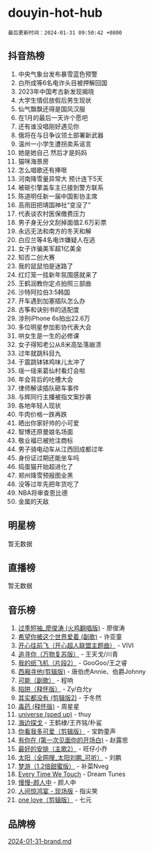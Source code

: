 # douyin-hot-hub

`最后更新时间：2024-01-31 09:50:42 +0800`

## 抖音热榜

1. 中央气象台发布暴雪蓝色预警
1. 白所成等6名电诈头目被押解回国
1. 2023年中国考古新发现揭晓
1. 大学生情侣放假后男生现状
1. 仙气飘飘还得是国风汉服
1. 在1月的最后一天许个愿吧
1. 还有谁没唱刚好遇见你
1. 俄将在与日争议领土部署新武器
1. 温州一小学生遭拐卖系谣言
1. 她是她自己 然后才是妈妈
1. 猫咪海景房
1. 怎么唱歌还有捧哏
1. 河南降雪量异常大 预计连下5天
1. 被砸引擎盖车主已接到警方联系
1. 陈道明任新一届中国影协主席
1. 高雨田把靖国神社“变没了”
1. 代表谈农村医保缴费压力
1. 男子身无分文刮掉面值2.6万彩票
1. 永远无法和南方的冬天和解
1. 白应兰等4名电诈嫌疑人在逃
1. 女子诈骗美军超1亿美金
1. 知否二创大赛
1. 我的鼠鼠怕是迷路了
1. 红灯笼一挂新年氛围感就来了
1. 王鹤润教你定点拍照三部曲
1. 沙特阿拉伯3:5韩国
1. 开车遇到加塞插队怎么办
1. 古筝和诀别书的适配度
1. 涉刑iPhone 6s拍出22.6万
1. 多位明星参加影协代表大会
1. 哄女生是一生的必修课
1. 女子得知老公从8米高坠落崩溃
1. 过年就跳科目九
1. 于震跳钵钵鸡味儿太冲了
1. 瑶一瑶来葛仙村看灯会啦
1. 年会背后的吐槽大会
1. 律师解读插队砸车事件
1. 与辉同行主播被指文案抄袭
1. 各地年轻人现状
1. 牛肉价格一跌再跌
1. 晒出你家好帅的小可爱
1. 智博还原曼娘名场面
1. 敬业福已被抢注商标
1. 男子骑电动车从江西回成都过年
1. 身份证过期还能坐车吗
1. 捣蛋猫开始超进化了
1. 郑州降雪预报图全黑
1. 没等过年先把年货吃了
1. NBA将审查恩比德
1. 金属的天敌

## 明星榜

暂无数据

## 直播榜

暂无数据

## 音乐榜

1. [过季短袖_廖俊涛 (火鸡翻唱版)](https://sf86-cdn-tos.douyinstatic.com/obj/tos-cn-ve-2774/ogQVJl0tRBKxQgZji7YClFEBrVDeHpPTWfCZbQ) - 廖俊涛
1. [希望你被这个世界爱着 (副歌)](https://sf86-cdn-tos.douyinstatic.com/obj/tos-cn-ve-2774/oUHCmWQfZlE3QQBKBeD8rCFLpJzPgCpImhsxMt) - 许亚童
1. [开心往前飞（开心超人联盟主题曲）](https://sf86-cdn-tos.douyinstatic.com/obj/tos-cn-ve-2774/9d8fb7c82cf1421fb93a9fe925275e0a) - VIVI
1. [追寻你（万物复苏版）](https://sf86-cdn-tos.douyinstatic.com/obj/tos-cn-ve-2774/oYeAZJsbjIDit9APmBg8u6uDUQnHmoCf3gbo74) - 王天戈/川青
1. [我的纸飞机（片段2）](https://sf6-cdn-tos.douyinstatic.com/obj/tos-cn-ve-2774/oM2ZrKcg2CD5AeRB2gkeXOFB1IxAGJdZPazYHf) - GooGoo/王之睿
1. [西厢寻他(剪辑版)](https://sf86-cdn-tos.douyinstatic.com/obj/tos-cn-ve-2774/oUsAVfAQKlRNxEv5qxvIB8o5qmIWUcXbzJKJhw) - 唐伯虎Annie、伯爵Johnny
1. [可能（副歌）](https://sf3-cdn-tos.douyinstatic.com/obj/tos-cn-ve-2774/cde1731888894259b333569393c2fb51) - 程响
1. [陷阱（释怀版）](https://sf86-cdn-tos.douyinstatic.com/obj/tos-cn-ve-2774/oE8C21LeZrzKLDFfQYgMzx4GAIHageG5IzayY7) - Zy/白允y
1. [其实都没有 (剪辑版2)](https://sf86-cdn-tos.douyinstatic.com/obj/tos-cn-ve-2774/oEBNQenHZtBhxYjGgUDQk0BCHTigQafgFlbQ7k) - 于冬然
1. [毒药 (释怀版)](https://sf3-cdn-tos.douyinstatic.com/obj/tos-cn-ve-2774/oYILMEAzspdZBIzy4frJNB8ZHPHWAhiwowd4Ad) - 周星星
1. [universe (sped up)](https://sf6-cdn-tos.douyinstatic.com/obj/tos-cn-ve-2774/oIQnurQLDCsdYeegkM4CKuVb23MZBXtX6QB8bv) - thuy
1. [海边探戈](https://sf6-cdn-tos.douyinstatic.com/obj/tos-cn-ve-2774/os9gE0VQCGqt6VQkZDyBBYvfSDY0QFe3vVmubn) - 王鹤棣/王齐铭/朴鲨
1. [你看我多可爱（剪辑版）](https://sf3-cdn-tos.douyinstatic.com/obj/tos-cn-ve-2774/018d241ee66a4a189b2fa9ea2fe3363d) - 宝韵童声
1. [有你在 (第一次见面你的开场白)](https://sf86-cdn-tos.douyinstatic.com/obj/tos-cn-ve-2774/oAthrQ3ClJBfI57uBoFEgNDYtNCZ0TSYQQfxQ0) - 赵露思
1. [最好的安排（主歌2）](https://sf86-cdn-tos.douyinstatic.com/obj/tos-cn-ve-2774/oMMZX1DuHpMwgoDztBmZswgQnbCeeANZxBHkFY) - 旺仔小乔
1. [太阳（全网搜_太阳刘鹏_可听）](https://sf3-cdn-tos.douyinstatic.com/obj/tos-cn-ve-2774/ogWbyIQnlBFImVbeDocRdCIYtBHlbJXgfZMvgz) - 刘鹏
1. [梦游（1.2倍甜蜜版）](https://sf86-cdn-tos.douyinstatic.com/obj/tos-cn-ve-2774/o4gyAUm8hwufoEABmwVIiQtHsFuGzAEEWtNMzo) - 补菜Nveg
1. [Every Time We Touch](https://sf86-cdn-tos.douyinstatic.com/obj/tos-cn-ve-2774/ogN6lUKQeBBfEVhIOMikG1CcJjugxk1tztZyhP) - Dream Tunes
1. [慢慢-颜人中](https://sf6-cdn-tos.douyinstatic.com/obj/tos-cn-ve-2774/ocjHNfBXdBxQNC8ZGAeoLMFTUgtBg8bkExunDC) - 颜人中
1. [人间惊鸿宴 - 现场版](https://sf86-cdn-tos.douyinstatic.com/obj/tos-cn-ve-2774/osF4mrPePAf2Yv8Wfr5fATCHZwL5h1QiGQAKwz) - 指尖笑
1. [one love（剪辑版）](https://sf3-cdn-tos.douyinstatic.com/obj/tos-cn-ve-2774/o4utbbKzHedACBQ0bkG7ZBgUvDQzbBDnYd1f1k) - 七元

## 品牌榜

[2024-01-31-brand.md](2024-01-31-brand.md)

